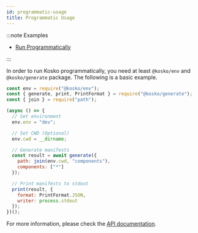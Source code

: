 ```yaml
---
id: programmatic-usage
title: Programmatic Usage
---
```


:::note Examples

- [Run Programmatically](https://github.com/tommy351/kosko/tree/master/examples/run-programmatically)

:::

In order to run Kosko programmatically, you need at least `@kosko/env` and `@kosko/generate` package. The following is a basic example.

```js
const env = require("@kosko/env");
const { generate, print, PrintFormat } = require("@kosko/generate");
const { join } = require("path");

(async () => {
  // Set environment
  env.env = "dev";

  // Set CWD (Optional)
  env.cwd = __dirname;

  // Generate manifests
  const result = await generate({
    path: join(env.cwd, "components"),
    components: ["*"]
  });

  // Print manifests to stdout
  print(result, {
    format: PrintFormat.JSON,
    writer: process.stdout
  });
})();
```

For more information, please check the [API documentation](api/modules.md).
